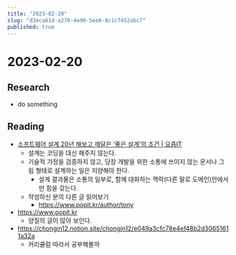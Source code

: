 ```yaml
---
title: "2023-02-20"
slug: "d3eca61d-a270-4e90-5ee6-0c1c7452abc7"
published: true
---
```


# 2023-02-20

## Research

- do something

## Reading

- [소프트웨어 설계 20년 해보고 깨달은 ‘좋은 설계’의 조건 | 요즘IT](https://yozm.wishket.com/magazine/detail/1884/)
	- 설계는 코딩을 대신 해주지 않는다.
	- 기술적 가정을 검증하지 않고, 당장 개발을 위한 소통에 쓰이지 않는 문서나 그림 형태로 설계하는 일은 지양해야 한다.
		- 설계 결과물은 소통의 일부로, 함께 대화하는 맥락(다른 말로 도메인)안에서만 힘을 갖는다.
	- 작성하신 분의 다른 글 읽어보기
		- https://www.popit.kr/author/tony
- https://www.popit.kr
	- 양질의 글이 많아 보인다.
- https://chongin12.notion.site/chongin12/e049a3cfc78e4ef48b2d30651611a32a
	- 커리큘럼 따라서 공부해볼까